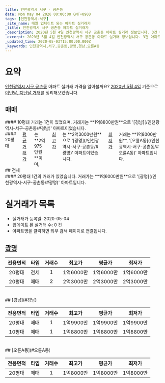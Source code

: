 ```yaml
---
title: 인천광역시 서구 - 공촌동
date: Mon May 04 2020 00:00:00 GMT+0900
tags: [인천광역시-서구]
_site_name: 매일 업데이트 되는 아파트 실거래가
_title: 인천광역시 서구 공촌동 아파트 실거래가
_description: 2020년 5월 4일 인천광역시 서구 공촌동 아파트 실거래 정보입니다. 3건 아파트 정보가 있습니다.
_excerpt: 2020년 5월 4일 인천광역시 서구 공촌동 아파트 실거래 정보입니다. 3건 아파트 정보가 있습니다.
_updated_time: 2020-05-03T15:00:00.000Z
_keywords: 인천광역시,서구,공촌동,광명,경남,오륜A동
---
```





# 요약
<ins>인천광역시 서구 공촌동</ins> 아파트 실거래 가격을 알아볼까요? <ins>2020년 5월 4일</ins> 기준으로 <ins>이번달, 지난달 거래</ins>를 정리해보았습니다.

## 매매
<div class="container">
<div class="six columns" markdown="1">
#### 10평대
거래는 1건이 있었으며, 거래가는 **1억8800만원**으로 '[경남](/인천광역시-서구-공촌동/#경남)' 아파트이었습니다.
</div>
<div class="six columns" markdown="1">
#### 20평대
<ins>평균 거래가</ins>는 **2억975만원**이며, <ins>최고가</ins>는 **2억3000만원**으로 '[광명](/인천광역시-서구-공촌동/#광명)' 아파트이었습니다. <ins>최저가</ins> 거래는 **1억8000만원**, '[오륜A동](/인천광역시-서구-공촌동/#오륜A동)' 아파트입니다.
</div>
</div>
## 전세
<div class="container">
<div class="twelve columns" markdown="1">
#### 20평대
1건의 거래가 있었습니다. 거래가는 **1억6000만원**으로 '[광명](/인천광역시-서구-공촌동/#광명)' 아파트입니다.
</div>
</div>



# 실거래가 목록
- 실거래가 등록일: 2020-05-04
- 업데이트 된 실거래 수: 0 건
- 아파트명을 클릭하면 외부 검색 페이지로 연결됩니다.

## [광명](#광명)

|전용면적|타입|거래수|최고가|평균가|최저가|
|:---:|:---:|:---:|:---:|:---:|:---:|
|20평대|<span class="deal-type-2">전세</span>|1|1억6000만|1억6000만|1억6000만|
|20평대|<span class="deal-type-1">매매</span>|2|2억3000만|2억3000만|2억3000만|

<br/>
## [경남](#경남)

|전용면적|타입|거래수|최고가|평균가|최저가|
|:---:|:---:|:---:|:---:|:---:|:---:|
|20평대|<span class="deal-type-1">매매</span>|1|1억9900만|1억9900만|1억9900만|
|10평대|<span class="deal-type-1">매매</span>|1|1억8800만|1억8800만|1억8800만|

<br/>
## [오륜A동](#오륜A동)

|전용면적|타입|거래수|최고가|평균가|최저가|
|:---:|:---:|:---:|:---:|:---:|:---:|
|20평대|<span class="deal-type-1">매매</span>|1|1억8000만|1억8000만|1억8000만|

<br/>



